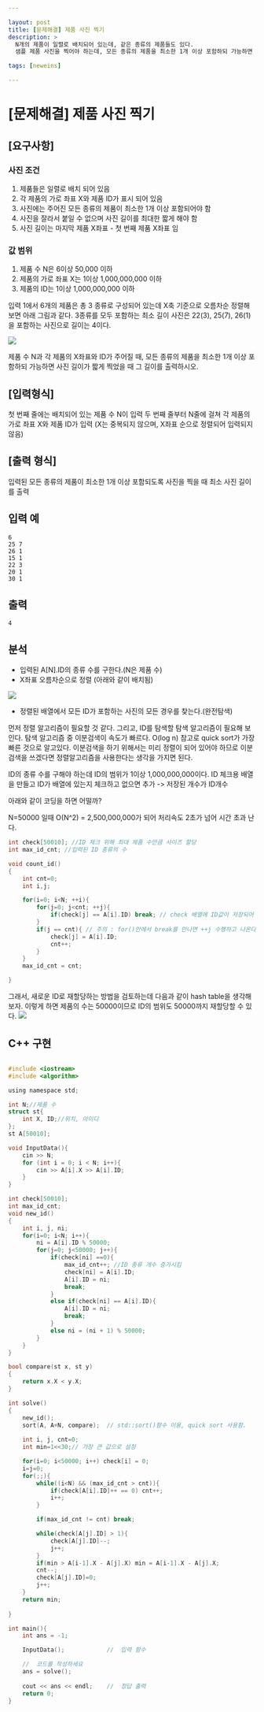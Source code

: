 ```yaml
---

layout: post
title: [문제해결] 제품 사진 찍기
description: >
  N개의 제품이 일렬로 배치되어 있는데, 같은 종류의 제품들도 있다.
  샘플 제품 사진을 찍어야 하는데, 모든 종류의 제품을 최소한 1개 이상 포함하되 가능하면 사진 길이가 짧게 찍으려고 한다.

tags: [neweins]

---
```


# [문제해결] 제품 사진 찍기

## [요구사항]

### 사진 조건
1. 제품들은 일렬로 배치 되어 있음
2. 각 제품의 가로 좌표 X와 제품 ID가 표시 되어 있음
3. 사진에는 주어진 모든 종류의 제품이 최소한 1개 이상 포함되어야 함
4. 사진을 잘라서 붙일 수 없으며 사진 길이를 최대한 짧게 해야 함
5. 사진 길이는 마지막 제품 X좌표 - 첫 번째 제품 X좌표 임

### 값 범위
1. 제품 수 N은 6이상 50,000 이하
2. 제품의 가로 좌표 X는 1이상 1,000,000,000 이하
3. 제품의 ID는 1이상 1,000,000,000 이하

입력 1에서 6개의 제품은 총 3 종류로 구성되어 있는데 X축 기준으로 오름차순 정렬해 보면 아래 그림과 같다. 3종류를 모두 포함하는 최소 길이 사진은 22(3), 25(7), 26(1)을 포함하는 사진으로 길이는 4이다.

![](/assets/img/샘플제품_1.jpg)

제품 수 N과 각 제품의 X좌표와 ID가 주어질 때,
모든 종류의 제품을 최소한 1개 이상 포함하되 가능하면 사진 길이가 짧게 찍었을 때 그 길이를 출력하시오.

## [입력형식]

첫 번째 줄에는 배치되어 있는 제품 수 N이 입력
두 번째 줄부터 N줄에 걸쳐 각 제품의 가로 좌표 X와 제품 ID가 입력 (X는 중복되지 않으며, X좌표 순으로 정렬되어 입력되지 않음)


## [출력 형식]

입력된 모든 종류의 제품이 최소한 1개 이상 포함되도록 사진을 찍을 때 최소 사진 길이를 출력


## 입력 예

~~~
6
25 7
26 1
15 1
22 3
20 1
30 1
~~~

## 출력

~~~
4
~~~

## 분석
- 입력된 A[N].ID의 종류 수를 구한다.(N은 제품 수)
- X좌표 오름차순으로 정렬 (아래와 같이 배치됨)

![](/assets/img/샘플제품_3.png)

- 정렬된 배열에서 모든 ID가 포함하는 사진의 모든 경우를 찾는다.(완전탐색)


먼저 정렬 알고리즘이 필요할 것 같다. 그리고, ID를 탐색할 탐색 알고리즘이 필요해 보인다. 탐색 알고리즘 중 이분검색이 속도가 빠르다. O(log n) 참고로 quick sort가 가장 빠른 것으로 알고있다. 이분검색을 하기 위해서는 미리 정렬이 되어 있어야 하므로 이분검색을 쓰겠다면 정렬알고리즘을 사용한다는 생각을 가지면 된다.

ID의 종류 수를 구해야 하는데 ID의 범위가 1이상 1,000,000,000이다. 
ID 체크용 배열을 만들고 ID가 배열에 있는지 체크하고 없으면 추가 -> 저장된 개수가 ID개수

아래와 같이 코딩을 하면 어떨까?

N=50000 일때
O(N^2) = 2,500,000,000가 되어 처리속도 2초가 넘어 시간 초과 난다.

~~~c
int check[50010]; //ID 체크 위해 최대 제품 수만큼 사이즈 할당
int max_id_cnt; //입력된 ID 종류의 수

void count_id()
{
	int cnt=0;
	int i,j;

	for(i=0; i<N; ++i){
		for(j=0; j<cnt; ++j){
			if(check[j] == A[i].ID) break; // check 배열에 ID값이 저장되어 있으므로 for() 종료
		}
		if(j == cnt){ // 주의 : for()안에서 break를 만나면 ++j 수행하고 나온다.
			check[j] = A[i].ID;
			cnt++;
		} 
	}
	max_id_cnt = cnt;

}


~~~

그래서, 새로운 ID로 재할당하는 방법을 검토하는데 다음과 같이 hash table을 생각해보자.
이렇게 하면 제품의 수는 50000이므로  ID의 범위도 50000까지 재할당할 수 있다.
![](/assets/img/샘플제품_2.png)


## C++ 구현

~~~ c

#include <iostream>
#include <algorithm>

using namespace std;

int N;//제품 수
struct st{
	int X, ID;//위치, 아이디
};
st A[50010];

void InputData(){
	cin >> N;
	for (int i = 0; i < N; i++){
		cin >> A[i].X >> A[i].ID;
	}
}

int check[50010];
int max_id_cnt;
void new_id()
{
	int i, j, ni;
	for(i=0; i<N; i++){
		ni = A[i].ID % 50000;
		for(j=0; j<50000; j++){
			if(check[ni] ==0){
				max_id_cnt++; //ID 종류 개수 증가시킴
				check[ni] = A[i].ID;
				A[i].ID = ni;
				break;
			}
			else if(check[ni] == A[i].ID){
				A[i].ID = ni;
				break;
			}
			else ni = (ni + 1) % 50000;
		}
	}
}

bool compare(st x, st y)
{
	return x.X < y.X;
}

int solve()
{
	new_id();
	sort(A, A+N, compare);	// std::sort()함수 이용, quick sort 사용함.
	
	int i, j, cnt=0;
	int min=1<<30;// 가장 큰 값으로 설정

	for(i=0; i<50000; i++) check[i] = 0;
	i=j=0;
	for(;;){
		while((i<N) && (max_id_cnt > cnt)){
			if(check[A[i].ID]++ == 0) cnt++;
			i++;
		}

		if(max_id_cnt != cnt) break;

		while(check[A[j].ID] > 1){
			check[A[j].ID]--;
			j++;
		}
		if(min > A[i-1].X - A[j].X) min = A[i-1].X - A[j].X;
		cnt--;
		check[A[j].ID]=0;
		j++;
	}
	return min;
	
}

int main(){
	int ans = -1;

	InputData();			//	입력 함수

	//	코드를 작성하세요
	ans = solve();
	
	cout << ans << endl;	//	정답 출력
	return 0;
}



~~~